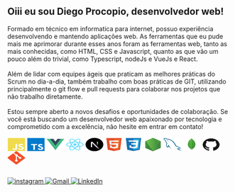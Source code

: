 <h2>Oiii eu sou Diego Procopio, desenvolvedor web!</h2>

<div>
Formado em técnico em informatica para internet, possuo experiência desenvolvendo e mantendo aplicações web. As ferramentas que eu pude mais me aprimorar durante esses anos foram as ferramentas web, tanto as mais conhecidas, como HTML, CSS e Javascript, quanto as que vão um pouco além do trivial, como Typescript, nodeJs e VueJs e React.
</div>

<br/>

<div>
  Além de lidar com equipes ágeis que praticam as melhores práticas do Scrum no dia-a-dia, também trabalho com boas práticas de GIT, utilizando principalmente o git flow e pull requests para colaborar nos projetos que não trabalho diretamente.
</div>

<br/>

<div>
Estou sempre aberto a novos desafios e oportunidades de colaboração. Se você está buscando um desenvolvedor web apaixonado por tecnologia e comprometido com a excelência, não hesite em entrar em contato!
</div>

<div style="display: inline_block">
  </br>
  <img align="center" alt="JS" height="30" width="40" src="https://raw.githubusercontent.com/devicons/devicon/master/icons/javascript/javascript-plain.svg">
  <img align="center" alt="Ts" height="30" width="40" src="https://raw.githubusercontent.com/devicons/devicon/master/icons/typescript/typescript-plain.svg">
  <img align="center" alt="Vue" height="30" width="40" src="https://raw.githubusercontent.com/devicons/devicon/master/icons/vuejs/vuejs-original.svg">
  <img align="center" alt="React" height="30" width="40" src="https://raw.githubusercontent.com/devicons/devicon/master/icons/react/react-original.svg">
  <img align="center" alt="React" height="30" width="40" src="https://raw.githubusercontent.com/devicons/devicon/master/icons/nextjs/nextjs-original.svg">
  <img align="center" alt="HTML" height="30" width="40" src="https://raw.githubusercontent.com/devicons/devicon/master/icons/html5/html5-original.svg">
  <img align="center" alt="CSS" height="30" width="40" src="https://raw.githubusercontent.com/devicons/devicon/master/icons/css3/css3-original.svg">
  <img align="center" alt="nodeJS" height="30" width="40" src="https://raw.githubusercontent.com/devicons/devicon/master/icons/nodejs/nodejs-original.svg">
  <img align="center" alt="CSS" height="30" width="40" src="https://raw.githubusercontent.com/devicons/devicon/master/icons/mysql/mysql-original.svg">
  <img align="center" alt="CSS" height="30" width="40" src="https://raw.githubusercontent.com/devicons/devicon/master/icons/mongodb/mongodb-original.svg">
  <img align="center" alt="CSS" height="30" width="40" src="https://raw.githubusercontent.com/devicons/devicon/master/icons/github/github-original.svg">
  <img align="center" alt="CSS" height="30" width="40" src="https://raw.githubusercontent.com/devicons/devicon/master/icons/git/git-original.svg">
</div> 

##
<div>
<a href="https://www.instagram.com/diegoxyz_dev/" target="_blank">
    <img src="https://img.shields.io/badge/-Instagram-1C1C1C?style=for-the-badge&logo=instagram&logoColor=00FFFF" target="_blank" alt="instagram" >
</a>

<a href = "mailto:digprocopio98@gmail.com">
  <img src="https://img.shields.io/badge/-Gmail-1C1C1C?style=for-the-badge&logo=gmail&logoColor=00ffff" target="_blank" alt="Gmail">
</a>
  
<a href="https://www.linkedin.com/in/diego-procopio/" target="_blank">
    <img src="https://img.shields.io/badge/-LinkedIn-1C1C1C?style=for-the-badge&logo=linkedin&logoColor=00ffff" target="_blank" alt="LinkedIn">
</a>
</div>
